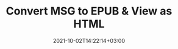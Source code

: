 ---
############################# Static ############################
layout: "autogen"
date: 2021-10-02T14:22:14+03:00
draft: false
path: "total/net/conversion/msg-to-epub/"

############################# Head ############################
head_title: "Convert MSG to EPUB in C# VB.NET & View as HTML"
head_description: "Code example to convert MSG to EPUB and 100+ other file formats in .NET (C#, VB.NET, ASP.NET & .NET Core) applications. Display the Converted EPUB document as HTML viewer."

############################# Header ############################
title: "Convert MSG to EPUB & View as HTML"
description: "Programmatically convert MSG to EPUB in .NET applications using flexible options to customize the resultant document. Convert the complete document or specific pages based on page numbers or selective page ranges using the .NET document conversion library."

############################# SubMenu ############################
submenu:
    enable: false

############################# Content ############################
content:
    enable: true
    block:
    - title_left: "MSG to EPUB Conversion in C# .NET"
      content_left: |
          MSG to EPUB file conversion using C#. Add watermark and view the converted document as HTML without using any external software.

          -   Create **Converter** object to convert MSG document
          -   Set the convert options for EPUB format
          -   Call **Convert** method of **Converter** class instance for conversion to EPUB
          -   Set options for HTML viewer
          -   Create **Viewer** object to view converted EPUB as HTML
          
      title_right: "Convert Whole Document or Specific Pages"
      content_right: |
          You require `GroupDocs.Conversion` & `GroupDocs.Viewer` namespaces to convert between a wide range of popular document types such as PDF, Microsoft Word, Excel, PowerPoint, Project, Outlook, HTML, diagrams and image file formats. Explore other [.NET APIs for Office documents](https://products.conholdate.com/total/net/) as offered by Conholdate.Total.
          
          Get the respective assembly files from the [downloads](https://downloads.conholdate.com/total/net) or fetch the whole package from [Nuget](https://www.nuget.org/packages/Conholdate.Total/) to add 'Conholdate.Total` directly in your workspace.
          
      code: |
          ```cs {linenos=false}
          // Convert MSG to EPUB using GroupDocs.Conversion API
          // Create Converter object to convert MSG document
          using (Converter converter = new Converter("input.msg"))
          {
              // set the convert options for EPUB format
              var convertOptions = converter.GetPossibleConversions()["epub"].ConvertOptions;

              // convert to EPUB format
              converter.Convert("output.epub", convertOptions);
          }

          // Set options for HTML viewer
          HtmlViewOptions viewOptions = HtmlViewOptions.ForEmbeddedResources("output{0}.html");

          // Create Viewer object to view converted EPUB as HTML
          using (Viewer viewer = new Viewer("output.epub"))
          {
              viewer.View(viewOptions);
          }
          ```
    - title_left: "Add Watermark to Converted EPUB in C#"
      content_left: |
          Accurately convert documents (MSG to EPUB) exactly as the original file and apply text or image watermarks to the converted document pages using C# .NET.

          -   Create **Converter** object to convert MSG document
          -   Create new instance of **WatermarkOptions** class
          -   Specify watermark properties (color, width, text, image etc)
          -   Instantiate the proper **ConvertOptions** class
          -   Set **Watermark** property of the **ConvertOptions** instance
          -   Call **Convert** method of **Converter** class instance for conversion to EPUB
        
      title_right: "Source Document Information Extraction"
      content_right: |
          The documents information extraction feature not only allows getting the basic information about the source document file but it also supports extracting some valuable file-format specific information such as project start and end dates of a Microsoft Project file, any printing restrictions on a PDF document, list of folders enclosed in an Outlook data file etc. 

          Convert popular document file formats on different operating systems such as Windows, Linux or macOS while using platforms such as Windows Azure, Mono and Xamarin.
          
      code: |
          ```cs {linenos=false}
          // Create Converter object to convert MSG document
          using (Converter converter = new Converter("input.msg"))
          {
              // Create new instance of WatermarkOptions class
              WatermarkOptions watermark = new WatermarkOptions
              {
                  Text = "Sample watermark",
                  Color = Color.Red,
                  Width = 100,
                  Height = 100,
                  Background = true
              };

              // Instantiate the proper ConvertOptions class
              PdfConvertOptions options = new PdfConvertOptions
              {
                  Watermark = watermark
              };

              // convert to EPUB format
              converter.Convert("output.epub", options);
          }
          ```
############################# About Formats ############################
about_formats:
    enable: false
############################# More Formats ############################
more_formats:
    enable: true
    auto: false
    other_out_formats: PDF DOCX DOT DOTX DOTM TXT RTF HTML MHTML XLS XLSX XLSM XLT XLTX XLTM CSV DIF PPT PPTX PPS PPSX POT POTX POTM ODT OTT OTP ODP ODS EMZ WMZ SVGZ TEX DCM WMF BMP PNG GIF JPEG TIFF
############################# Back to top ###############################
back_to_top:
  enable: true
---
